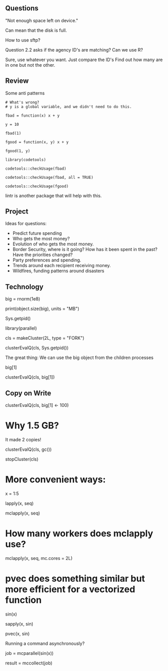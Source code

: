 
## Questions

"Not enough space left on device."

Can mean that the disk is full.

How to use sftp?

Question 2.2 asks if the agency ID's are matching?
Can we use R?

Sure, use whatever you want.
Just compare the ID's
Find out how many are in one but not the other.


## Review

Some anti patterns

```{r}
# What's wrong?
# y is a global variable, and we didn't need to do this.

fbad = function(x) x + y

y = 10

fbad(1)

fgood = function(x, y) x + y

fgood(1, y)

library(codetools)

codetools::checkUsage(fbad)

codetools::checkUsage(fbad, all = TRUE)

codetools::checkUsage(fgood)

```

lintr is another package that will help with this.


## Project

Ideas for questions:

- Predict future spending
- Who gets the most money?
- Evolution of who gets the most money.
- Border Security, where is it going?
  How has it been spent in the past?
  Have the priorities changed?
- Party preferences and spending.
- Trends around each recipient receiving money.
- Wildfires, funding patterns around disasters

## Technology

big = rnorm(1e8)

print(object.size(big), units = "MB")

Sys.getpid()

library(parallel)

cls = makeCluster(2L, type = "FORK")

clusterEvalQ(cls, Sys.getpid())

The great thing:
We can use the big object from the children processes

big[1]

clusterEvalQ(cls, big[1])

## Copy on Write

clusterEvalQ(cls, big[1] <- 100)

# Why 1.5 GB?

It made 2 copies!

clusterEvalQ(cls, gc())

stopCluster(cls)

# More convenient ways:

x = 1:5

lapply(x, seq)

mclapply(x, seq)

# How many workers does mclapply use?


mclapply(x, seq, mc.cores = 2L)

# pvec does something similar but more efficient for a vectorized function

sin(x)

sapply(x, sin)

pvec(x, sin)

Running a command asynchronously?

job = mcparallel(sin(x))

result = mccollect(job)
